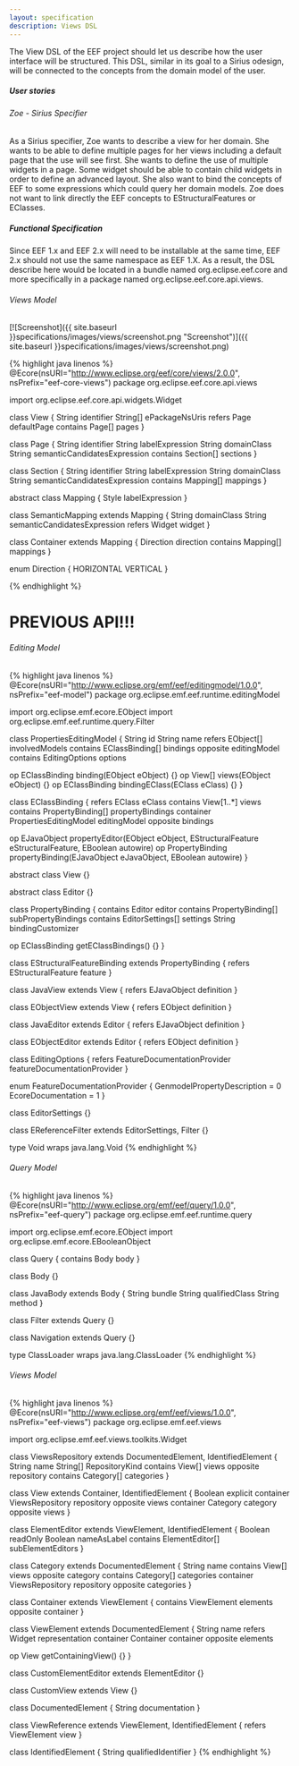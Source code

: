 ```yaml
---
layout: specification
description: Views DSL
---
```

The View DSL of the EEF project should let us describe how the user interface will be structured. This DSL, similar in its goal to a Sirius odesign, will be connected to the concepts from the domain model of the user.

##### User stories

###### Zoe - Sirius Specifier

As a Sirius specifier, Zoe wants to describe a view for her domain. She wants to be able to define multiple pages for her views including a default page that the use will see first. She wants to define the use of multiple widgets in a page. Some widget should be able to contain child widgets in order to define an advanced layout. She also want to bind the concepts of EEF to some expressions which could query her domain models. Zoe does not want to link directly the EEF concepts to EStructuralFeatures or EClasses.

##### Functional Specification

Since EEF 1.x and EEF 2.x will need to be installable at the same time, EEF 2.x should not use the same namespace as EEF 1.X. As a result, the DSL describe here would be located in a bundle named org.eclipse.eef.core and more specifically in a package named org.eclipse.eef.core.api.views.

###### Views Model

[![Screenshot]({{ site.baseurl }}specifications/images/views/screenshot.png "Screenshot")]({{ site.baseurl }}specifications/images/views/screenshot.png)

{% highlight java linenos %}
@Ecore(nsURI="http://www.eclipse.org/eef/core/views/2.0.0", nsPrefix="eef-core-views")
package org.eclipse.eef.core.api.views

import org.eclipse.eef.core.api.widgets.Widget

class View {
  String identifier
  String[] ePackageNsUris
  refers Page defaultPage
  contains Page[] pages
}

class Page {
  String identifier
  String labelExpression
  String domainClass
  String semanticCandidatesExpression
  contains Section[] sections
}

class Section {
  String identifier
  String labelExpression
  String domainClass
  String semanticCandidatesExpression
  contains Mapping[] mappings
}

abstract class Mapping {
  Style labelExpression
}

class SemanticMapping extends Mapping {
  String domainClass
  String semanticCandidatesExpression
  refers Widget widget
}

class Container extends Mapping {
  Direction direction
  contains Mapping[] mappings
}

enum Direction {
  HORIZONTAL
  VERTICAL
}

{% endhighlight %}

# PREVIOUS API!!!

###### Editing Model

{% highlight java linenos %}
@Ecore(nsURI="http://www.eclipse.org/emf/eef/editingmodel/1.0.0", nsPrefix="eef-model")
package org.eclipse.emf.eef.runtime.editingModel

import org.eclipse.emf.ecore.EObject
import org.eclipse.emf.eef.runtime.query.Filter

class PropertiesEditingModel {
  String id
  String name
  refers EObject[] involvedModels
  contains EClassBinding[] bindings opposite editingModel
  contains EditingOptions options

  op EClassBinding binding(EObject eObject) {}
  op View[] views(EObject eObject) {}
  op EClassBinding bindingEClass(EClass eClass) {}
}

class EClassBinding {
  refers EClass eClass
  contains View[1..*] views
  contains PropertyBinding[] propertyBindings
  container PropertiesEditingModel editingModel opposite bindings

  op EJavaObject propertyEditor(EObject eObject,
                                EStructuralFeature eStructuralFeature,
                                EBoolean autowire)
  op PropertyBinding propertyBinding(EJavaObject eJavaObject,
                                     EBoolean autowire)
}

abstract class View {}

abstract class Editor {}

class PropertyBinding {
  contains Editor editor
  contains PropertyBinding[] subPropertyBindings
  contains EditorSettings[] settings
  String bindingCustomizer

  op EClassBinding getEClassBindings() {}
}

class EStructuralFeatureBinding extends PropertyBinding {
  refers EStructuralFeature feature
}

class JavaView extends View {
  refers EJavaObject definition
}

class EObjectView extends View {
  refers EObject definition
}

class JavaEditor extends Editor {
  refers EJavaObject definition
}

class EObjectEditor extends Editor {
  refers EObject definition
}

class EditingOptions {
  refers FeatureDocumentationProvider featureDocumentationProvider
}

enum FeatureDocumentationProvider {
  GenmodelPropertyDescription = 0
  EcoreDocumentation = 1
}

class EditorSettings {}

class EReferenceFilter extends EditorSettings, Filter {}

type Void wraps java.lang.Void
{% endhighlight %}


###### Query Model

{% highlight java linenos %}
@Ecore(nsURI="http://www.eclipse.org/emf/eef/query/1.0.0", nsPrefix="eef-query")
package org.eclipse.emf.eef.runtime.query

import org.eclipse.emf.ecore.EObject
import org.eclipse.emf.ecore.EBooleanObject

class Query<TYPE> {
  contains Body body
}

class Body {}

class JavaBody extends Body {
  String bundle
  String qualifiedClass
  String method
}

class Filter extends Query<EBooleanObject> {}

class Navigation extends Query<EObject> {}

type ClassLoader wraps java.lang.ClassLoader
{% endhighlight %}

###### Views Model

{% highlight java linenos %}
@Ecore(nsURI="http://www.eclipse.org/emf/eef/views/1.0.0", nsPrefix="eef-views")
package org.eclipse.emf.eef.views

import org.eclipse.emf.eef.views.toolkits.Widget

class ViewsRepository extends DocumentedElement, IdentifiedElement {
  String name
  String[] RepositoryKind
  contains View[] views opposite repository
  contains Category[] categories
}

class View extends Container, IdentifiedElement {
  Boolean explicit
  container ViewsRepository repository opposite views
  container Category category opposite views
}

class ElementEditor extends ViewElement, IdentifiedElement {
  Boolean readOnly
  Boolean nameAsLabel
  contains ElementEditor[] subElementEditors
}

class Category extends DocumentedElement {
  String name
  contains View[] views opposite category
  contains Category[] categories
  container ViewsRepository repository opposite categories
}

class Container extends ViewElement {
  contains ViewElement elements opposite container
}

class ViewElement extends DocumentedElement {
  String name
  refers Widget representation
  container Container container opposite elements

  op View getContainingView() {}
}

class CustomElementEditor extends ElementEditor {}

class CustomView extends View {}

class DocumentedElement {
  String documentation
}

class ViewReference extends ViewElement, IdentifiedElement {
  refers ViewElement view
}

class IdentifiedElement {
  String qualifiedIdentifier
}
{% endhighlight %}

